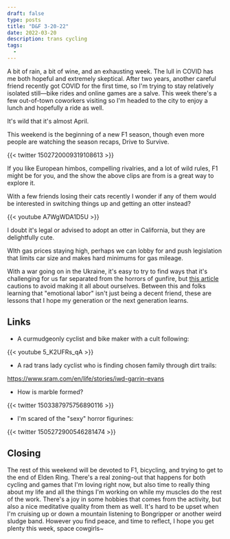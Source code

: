 ```yaml
---
draft: false
type: posts
title: "D&F 3-20-22"
date: 2022-03-20
description: trans cycling
tags:
  - 
---
```


A bit of rain, a bit of wine, and an exhausting week. The lull in COVID has me both hopeful and extremely skeptical. After two years, another careful friend recently got COVID for the first time, so I'm trying to stay relatively isolated still—bike rides and online games are a salve. This week there's a few out-of-town coworkers visiting so I'm headed to the city to enjoy a lunch and hopefully a ride as well.

It's wild that it's almost April.

This weekend is the beginning of a new F1 season, though even more people are watching the season recaps, Drive to Survive.

{{< twitter 1502720009319108613 >}}

If you like European himbos, compelling rivalries, and a lot of wild rules, F1 might be for you, and the show the above clips are from is a great way to explore it.

With a few friends losing their cats recently I wonder if any of them would be interested in switching things up and getting an otter instead?

{{< youtube A7WgWDA1D5U >}}

I doubt it's legal or advised to adopt an otter in California, but they are delightfully cute. 

WIth gas prices staying high, perhaps we can lobby for and push legislation that limits car size and makes hard minimums for gas mileage.

With a war going on in the Ukraine, it's easy to try to find ways that it's challenging for us far separated from the horrors of gunfire, but [this article](https://www.dazeddigital.com/politics/article/55563/1/stop-making-the-ukraine-war-about-you) cautions to avoid making it all about ourselves. Between this and folks learning that "emotional labor" isn't just being a decent friend, these are lessons that I hope my generation or the next generation learns.

## Links

- A curmudgeonly cyclist and bike maker with a cult following:

{{< youtube 5_K2UFRs_qA >}}

- A rad trans lady cyclist who is finding chosen family through dirt trails:

https://www.sram.com/en/life/stories/iwd-garrin-evans

- How is marble formed?

{{< twitter 1503387975756890116 >}}

- I'm scared of the "sexy" horror figurines:

{{< twitter 1505272900546281474 >}}

## Closing

The rest of this weekend will be devoted to F1, bicycling, and trying to get to the end of Elden Ring. There's a real zoning-out that happens for both cycling and games that I'm loving right now, but also time to really thing about my life and all the things I'm working on while my muscles do the rest of the work. There's a joy in some hobbies that comes from the activity, but also a nice meditative quality from them as well. It's hard to be upset when I'm cruising up or down a mountain listening to Bongripper or another weird sludge band. However you find peace, and time to reflect, I hope you get plenty this week, space cowgirls~